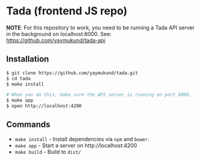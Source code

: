 # Tada (frontend JS repo)

**NOTE**: For this repository to work, you need to be running a Tada API
          server in the background on localhost:8000. See:
          https://github.com/yaymukund/tada-api

## Installation

```bash
$ git clone https://github.com/yaymukund/tada.git
$ cd tada
$ make install

# When you do this, make sure the API server is running on port 8000.
$ make app
$ open http://localhost:4200
```

## Commands

* `make install` - Install dependencies via `npm` and `bower`.
* `make app` - Start a server on http://localhost:4200
* `make build` - Build to `dist/`
